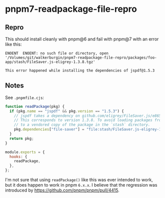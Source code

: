 # pnpm7-readpackage-file-repro

## Repro

This should install cleanly with pnpm@6 and fail with pnpm@7 with an error like this:

```
ENOENT  ENOENT: no such file or directory, open '/Volumes/git/walkerburgin/pnpm7-readpackage-file-repro/packages/foo-app/stash/FileSaver.js-eligrey-1.3.8.tgz'

This error happened while installing the dependencies of jspdf@1.5.3
```

## Notes

See `.pnpmfile.cjs`: 

```js
function readPackage(pkg) {
  if (pkg.name == "jspdf" && pkg.version == "1.5.3") {
    // jspdf takes a dependency on github.com/eligrey/FileSaver.js/e865e37af9f9947ddcced76b549e27dc45c1cb2e.
    // This corresponds to version 1.3.8. To avoid loading packages from GitHub, override the transitive dependency
    // to a vendored copy of the package in the `stash` directory.
    pkg.dependencies["file-saver"] = "file:stash/FileSaver.js-eligrey-1.3.8.tgz"
  }
  return pkg;
}

module.exports = {
  hooks: {
    readPackage,
  },
};
```

I'm not sure that using `readPackage()` like this was ever intended to work, but it does happen to work in pnpm `6.x.x`. I believe that the regression was
introduced by https://github.com/pnpm/pnpm/pull/4415.
